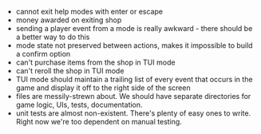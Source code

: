 * cannot exit help modes with enter or escape
* money awarded on exiting shop
* sending a player event from a mode is really awkward - there should be a better way to do this
* mode state not preserved between actions, makes it impossible to build a confirm option
* can't purchase items from the shop in TUI mode
* can't reroll the shop in TUI mode
* TUI mode should maintain a trailing list of every event that occurs in the game and display it off to the right side of the screen
* files are messily-strewn about. We should have separate directories for game logic, UIs, tests, documentation.
* unit tests are almost non-existent. There's plenty of easy ones to write. Right now we're too dependent on manual testing.
